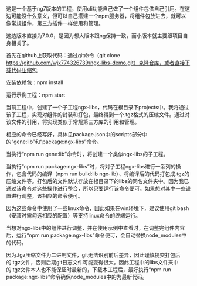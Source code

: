 这是一个基于ng7版本的工程，使用cli功能自己做了一个组件包供自己引用。在这边可能没什么意义，但可以自己搭建一个npm服务器，将组件包放进去，就可以像常规组件，第三方插件一样使用和管理。

这边版本直接为7.0.0，是因为想大版本跟ng保持一致，而小版本就主要跟项目自身相关了。

首先在github上获取代码：通过git命令（git clone https://github.com/wjx774326739/ngx-libs-demo.git）克隆仓库，或者直接下载代码压缩包;

安装依赖包：npm install 

运行示例工程：npm start

当前工程中，创建了一个子工程ngx-libs，代码在根目录下projects中。我将通过该子工程，实现对组件的封装和打包，最终得到一个.tgz格式的压缩文件。通过对该文件的引用，将实现类似于常规第三方库的引用和管理。

相应的命令已经写好，具体见package.json中的scripts部分中的“gene:lib”和“package:ngx-libs”命令。

当执行“npm run gene:lib”命令时，将创建一个类似ngx-libs的子工程。

当执行“npm run package:ngx-libs”时，将对子工程ngx-libs进行一系列的操作，包含代码的编译（npm run build:lib ngx-lib）、将编译后的代码打包成.tgz的压缩文件等。打包后的文件默认存放在根目录下的libs的同名文件夹中。因为我已通过该命令对这些操作进行整合，所以只要运行该命令便可。如果想对其中一些设置进行调整，该相应的命令便可。

因为这些命令中使用了一些linux命令，因此如果在win环境下，建议使用git bash（安装时需勾选相应的配置）等支持linux命令的终端运行。

当想对ngx-libs中的组件进行调整，并在使用示例中查看时，在调整完组件内容后，运行“npm run package:ngx-libs”命令便可，会自动替换node_modules中的代码。

因为.tgz压缩文件为二进制文件，git无法识别前后差异，因此谨慎提交打包后的.tgz文件，否则后期git日志文件可能变得很大。因此工程中的libs文件夹中的.tgz文件本人也不能保证时最新的，下载本工程后，最好执行“npm run package:ngx-libs”命令确保node_modules中的为最新代码。

